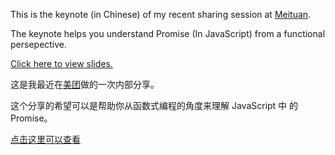 This is the keynote (in Chinese) of my recent sharing session at [Meituan](http://meituan.com).

The keynote helps you understand Promise (In JavaScript) from a functional persepective.

[Click here to view slides.](http://talk.ljw.me/talk-promise-from-a-functional-perspective)

这是我最近在[美团](http://meituan.com)做的一次内部分享。

这个分享的希望可以是帮助你从函数式编程的角度来理解 JavaScript 中 的 Promise。

[点击这里可以查看](http://talk.ljw.me/talk-promise-from-a-functional-perspective)
